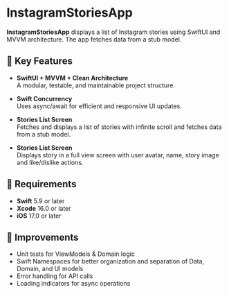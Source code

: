 # InstagramStoriesApp


**InstagramStoriesApp** displays a list of Instagram stories using SwiftUI and MVVM architecture. The app fetches data from a stub model.

## 🚀 Key Features

- **SwiftUI + MVVM + Clean Architecture**  
  A modular, testable, and maintainable project structure.

- **Swift Concurrency**  
  Uses async/await for efficient and responsive UI updates.

- **Stories List Screen**  
  Fetches and displays a list of stories with infinite scroll and fetches data from a stub model.
  
- **Stories List Screen**  
  Displays story in a full view screen with user avatar, name, story image and like/dislike actions.

## 📱 Requirements

- **Swift** 5.9 or later  
- **Xcode** 16.0 or later  
- **iOS** 17.0 or later  

## 🔨 Improvements 
- Unit tests for ViewModels & Domain logic
- Swift Namespaces for better organization and separation of Data, Domain, and UI models
- Error handling for API calls
- Loading indicators for async operations
